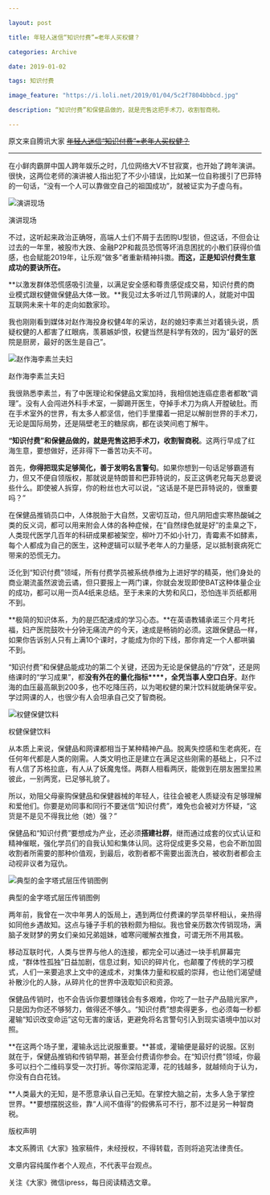 ```yaml
---

layout: post

title: 年轻人迷信“知识付费”=老年人买权健？

categories: Archive

date: 2019-01-02

tags: 知识付费

image_feature: "https://i.loli.net/2019/01/04/5c2f7804bbbcd.jpg"

description: “知识付费”和保健品做的，就是兜售这把手术刀，收割智商税。

---
```


原文来自腾讯大家 ~~[年轻人迷信“知识付费”=老年人买权健？](http://dajia.qq.com/original/category/sxy20190102.html)~~

---

在小鲜肉霸屏中国人跨年娱乐之时，几位网络大V不甘寂寞，也开始了跨年演讲。很快，这两位老师的演讲被人指出犯了不少小错误，比如某一位自称援引了巴菲特的一句话，“没有一个人可以靠做空自己的祖国成功”，就被证实为子虚乌有。

![演讲现场](https://i.loli.net/2019/01/04/5c2f7804bbbcd.jpg "演讲现场")

<figcaption>演讲现场</figcaption>

不过，这听起来政治正确呀，高端人士们不屑于去团购U型锁，但这话，不但会让过去的一年里，被股市大跌、金融P2P和裁员恐慌等坏消息困扰的小散们获得价值感，也会赋能2019年，让乐观“做多”者重新精神抖擞。**而这，正是知识付费生意成功的要诀所在。**

**以激发群体恐慌感吸引流量，以满足安全感和尊贵感促成交易，知识付费的商业模式跟权健做保健品大体一致。**我见过太多听过几节网课的人，就能对中国互联网未来十年的走向如数家珍。

我也刚刚看到媒体对赵作海投身权健4年的采访，赵的媳妇李素兰对着镜头说，质疑权健的人都害了红眼病，羡慕嫉妒恨，权健当然是科学有效的，因为“最好的医院是厨房，最好的医生是自己”。

![赵作海李素兰夫妇](https://i.loli.net/2019/01/04/5c2f7807ee25e.jpg "赵作海李素兰夫妇")

<figcaption>赵作海李素兰夫妇</figcaption>

我很熟悉李素兰，有了中医理论和保健品文案加持，我相信她连癌症患者都敢“调理”。没有人会闯进外科手术室，一脚踢开医生，夺掉手术刀为病人开膛破肚。而在手术室外的世界，有太多人都坚信，他们手里攥着一把足以解剖世界的手术刀，无论是国际局势，还是隔壁老王的糖尿病，都在谈笑间庖丁解牛。

**“知识付费”和保健品做的，就是兜售这把手术刀，收割智商税**。这两行早成了红海生意，要想做好，还非得下一番苦功夫不可。

首先，**你得把现实足够简化，善于发明名言警句**。如果你想到一句话足够霸道有力，但又不便自领版权，那就说是特朗普和巴菲特说的，反正这俩老兄每天总要说些什么。即使被人拆穿，你的粉丝也大可以说，“这话是不是巴菲特说的，很重要吗？”

在保健品推销员口中，人体脱胎于大自然，又密切互动，但凡阴阳虚实寒热酸碱之类的反义词，都可以用来附会人体的各种症候，在“自然绿色就是好”的圭臬之下，人类现代医学几百年的科研成果都被架空，柳叶刀不如小针刀，青霉素不如酵素，每个人都成为自己的医生，这种逻辑可以赋予老年人的力量感，足以抵制衰病死亡带来的恐慌无力。

泛化到“知识付费”领域，所有付费学员被系统恭维为上进好学的精英，他们身处的商业潮流虽然波诡云谲，但只要报上一两门课，你就会发现即使BAT这种体量企业的成功，都可以用一页A4纸来总结。至于未来的大势和风口，恐怕连半页纸都用不到。

**极简的知识体系，为的是匹配速成的学习心态。**在英语教辅承诺三个月考托福，妇产医院鼓吹十分钟无痛流产的今天，速成是畅销的必须。这跟保健品一样，如果你告诉别人只有上满10个课时，才能成为你的下线，那你肯定一个人都哄骗不到。

“知识付费”和保健品能成功的第二个关键，还因为无论是保健品的“疗效”，还是网络课时的“学习成果”，都**没有外在的量化指标****，全凭当事人空口白牙**。赵作海的血压最高飙到200多，也不吃降压药，以为喝权健的果汁饮料就能确保平安。学过网课的人，也很少有人会坦承自己交了智商税。

![权健保健饮料](https://i.loli.net/2019/01/04/5c2f780c76e3b.jpg "权健保健饮料")

<figcaption>权健保健饮料</figcaption>

从本质上来说，保健品和网课都相当于某种精神产品。脱离失控感和生老病死，在任何年代都是人类的刚需。人类文明也正是建立在满足这些刚需的基础上，只不过有人信了苏格拉底，有人从了妖魔鬼怪。两群人相看两厌，能做到在朋友圈里拉黑彼此，一别两宽，已足够礼貌了。

所以，劝阻父母豪购保健品和保健器械的年轻人，往往会被老人质疑没有足够理解和爱他们。你要是劝同事和同行不要迷信“知识付费”，难免也会被对方怀疑，“这货是不是见不得我比他（她）强？”

保健品和“知识付费”要想成为产业，还必须**搭建社群**，继而通过成套的仪式认证和精神催眠，强化学员们的自我认知和集体认同。这将促成更多交易，也会不断加固收割者所需要的那种价值观，到最后，收割者都不需要出面洗白，被收割者都会主动视非议者为寇仇。

![典型的金字塔式层压传销图例](https://i.loli.net/2019/01/04/5c2f780fbcc1b.jpg "典型的金字塔式层压传销图例")

<figcaption>典型的金字塔式层压传销图例</figcaption>

两年前，我曾在一次中年男人的饭局上，遇到两位付费课的学员举杯相认，亲热得如同他乡遇故知。这点与锤子手机的铁粉颇为相似。我也曾亲历数次传销现场，满脑子发财梦的男女们亲如兄弟姐妹，嘘寒问暖解衣推食，可谓无所不用其极。

移动互联时代，人类与世界与他人的连接，都完全可以通过一块手机屏幕完成，“群体性孤独”日益加剧，信息过剩，知识的碎片化，也颠覆了传统的学习模式，人们一来要追求上文中的速成术，对集体力量和权威的崇拜，也让他们渴望缝补散沙化的人脉，从碎片化的世界中汲取知识和资源。

保健品传销时，也不会告诉你要想赚钱会有多艰难，你吃了一肚子产品赔光家产，只是因为你还不够努力，做得还不够久。“知识付费”想卖得更多，也必须每一秒都灌输“知识改变命运”这句无害的废话，更避免将名言警句引入到现实语境中加以对照。

**在这两个场子里，灌输永远比说服重要。**甚或，灌输便是最好的说服。区别就在于，保健品推销和传销早期，甚至会付费请你参会。在“知识付费”领域，你最多可以扫个二维码享受一次打折。等你深陷泥潭，花的钱越多，就越倾向于认为，你没有白白花钱。

**人类最大的无知，是不愿意承认自己无知。在掌控大脑之前，太多人急于掌控世界。**要想摆脱这些，靠“人间不值得”的假佛系可不行，那不过是另一种智商税。

版权声明

本文系腾讯《大家》独家稿件，未经授权，不得转载，否则将追究法律责任。

文章内容纯属作者个人观点，不代表平台观点。

关注《大家》微信ipress，每日阅读精选文章。
